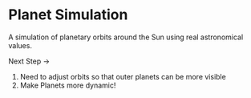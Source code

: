# Planet Simulation

A simulation of planetary orbits around the Sun using real astronomical values.

Next Step -> 
1. Need to adjust orbits so that outer planets can be more visible
2. Make Planets more dynamic!
